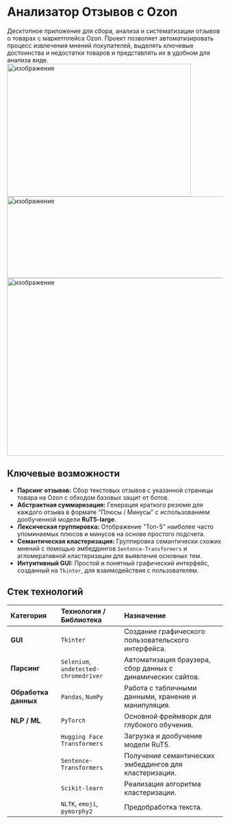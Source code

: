 # Анализатор Отзывов с Ozon

Десктопное приложение для сбора, анализа и систематизации отзывов о товарах с маркетплейса Ozon. Проект позволяет автоматизировать процесс извлечения мнений покупателей, выделять ключевые достоинства и недостатки товаров и представлять их в удобном для анализа виде.
<img width="429" height="310" alt="изображение" src="https://github.com/user-attachments/assets/161f4a5a-5224-4b1b-9e35-234a50df204c" />
<img width="844" height="190" alt="изображение" src="https://github.com/user-attachments/assets/88648254-e4a1-40eb-9d76-1f408a583972" />
<img width="1484" height="415" alt="изображение" src="https://github.com/user-attachments/assets/d3347b0e-7632-4222-a01e-921f5d877872" />


## Ключевые возможности

*   **Парсинг отзывов:** Сбор текстовых отзывов с указанной страницы товара на Ozon с обходом базовых защит от ботов.
*   **Абстрактная суммаризация:** Генерация краткого резюме для каждого отзыва в формате "Плюсы / Минусы" с использованием дообученной модели **RuT5-large**.
*   **Лексическая группировка:** Отображение "Топ-5" наиболее часто упоминаемых плюсов и минусов на основе простого подсчета.
*   **Семантическая кластеризация:** Группировка семантически схожих мнений с помощью эмбеддингов `Sentence-Transformers` и агломеративной кластеризации для выявления основных тем.
*   **Интуитивный GUI:** Простой и понятный графический интерфейс, созданный на `Tkinter`, для взаимодействия с пользователем.

## Стек технологий

| Категория | Технология / Библиотека | Назначение |
| :--- | :--- | :--- |
| **GUI** | `Tkinter` | Создание графического пользовательского интерфейса. |
| **Парсинг** | `Selenium`, `undetected-chromedriver` | Автоматизация браузера, сбор данных с динамических сайтов. |
| **Обработка данных**| `Pandas`, `NumPy` | Работа с табличными данными, хранение и манипуляция. |
| **NLP / ML** | `PyTorch` | Основной фреймворк для глубокого обучения. |
| | `Hugging Face Transformers` | Загрузка и дообучение модели RuT5. |
| | `Sentence-Transformers` | Получение семантических эмбеддингов для кластеризации. |
| | `Scikit-learn` | Реализация алгоритма кластеризации. |
| | `NLTK`, `emoji`, `pymorphy2`| Предобработка текста. |
